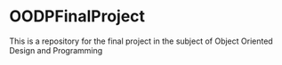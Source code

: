 # OODPFinalProject
This is a repository for the final project in the subject of Object Oriented Design and Programming

